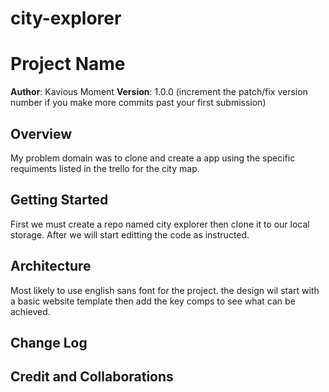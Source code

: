# city-explorer
# Project Name

**Author**: Kavious Moment
**Version**: 1.0.0 (increment the patch/fix version number if you make more commits past your first submission)

## Overview
My problem domain was to clone and create a app using the specific requiments listed in the trello for the city map.

## Getting Started
First we must create a repo named city explorer then clone it to our local storage. After we will start editting the code as instructed.

## Architecture
Most likely to use english sans font for the project. the design wil start with a basic website template then add the key comps to see what can be achieved.

## Change Log
<!-- Use this area to document the iterative changes made to your application as each feature is successfully implemented. Use time stamps. Here's an example:

01-01-2001 4:59pm - Application now has a fully-functional express server, with a GET route for the location resource. -->

## Credit and Collaborations
<!-- Give credit (and a link) to other people or resources that helped you build this application. -->
